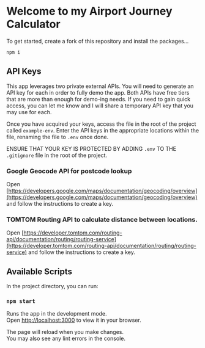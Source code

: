 # Welcome to my Airport Journey Calculator

To get started, create a fork of this repository and install the packages...

```bash
npm i
```

## API Keys

This app leverages two private external APIs. You will need to generate an API key for each in order to fully demo the app. Both APIs have free tiers that are more than enough for demo-ing needs. If you need to gain quick access, you can let me know and I will share a temporary API key that you may use for each.

Once you have acquired your keys, access the file in the root of the project called `example-env`. Enter the API keys in the appropriate locations within the file, renaming the file to `.env` once done.

ENSURE THAT YOUR KEY IS PROTECTED BY ADDING `.env` TO THE `.gitignore` file in the root of the project.

### Google Geocode API for postcode lookup

Open [https://developers.google.com/maps/documentation/geocoding/overview](https://developers.google.com/maps/documentation/geocoding/overview) and follow the instructions to create a key.

### TOMTOM Routing API to calculate distance between locations.

Open [https://developer.tomtom.com/routing-api/documentation/routing/routing-service](https://developer.tomtom.com/routing-api/documentation/routing/routing-service) and follow the instructions to create a key.

## Available Scripts

In the project directory, you can run:

### `npm start`

Runs the app in the development mode.\
Open [http://localhost:3000](http://localhost:3000) to view it in your browser.

The page will reload when you make changes.\
You may also see any lint errors in the console.
